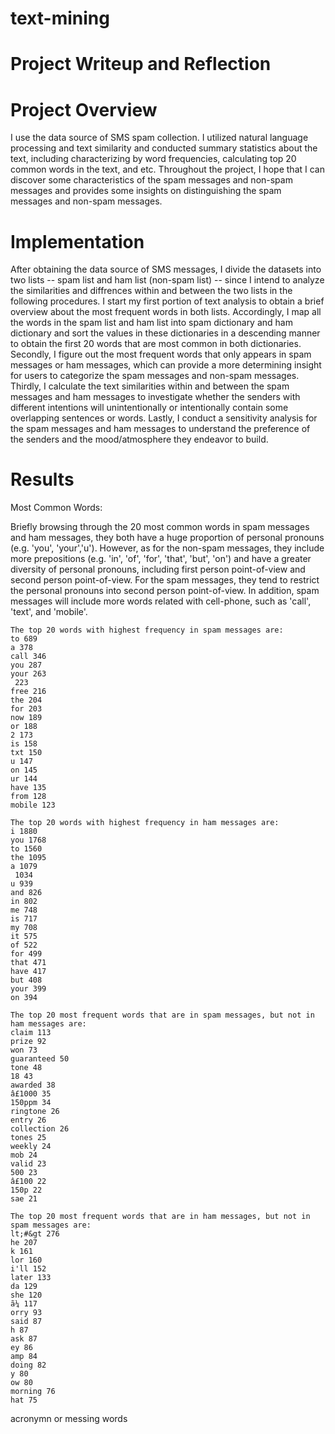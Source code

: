 # text-mining

# Project Writeup and Reflection

# Project Overview
I use the data source of SMS spam collection. I utilized natural language processing and text similarity and conducted summary statistics about the text, including characterizing by word frequencies, calculating top 20 common words in the text, and etc. Throughout the project, I hope that I can discover some characteristics of the spam messages and non-spam messages and provides some insights on distinguishing the spam messages and non-spam messages.

# Implementation
After obtaining the data source of SMS messages, I divide the datasets into two lists -- spam list and ham list (non-spam list) -- since I intend to analyze the similarities and diffrences within and between the two lists in the following procedures. I start my first portion of text analysis to obtain a brief overview about the most frequent words in both lists. Accordingly, I map all the words in the spam list and ham list into spam dictionary and ham dictionary and sort the values in these dictionaries in a descending manner to obtain the first 20 words that are most common in both dictionaries. Secondly, I figure out the most frequent words that only appears in spam messages or ham messages, which can provide a more determining insight for users to categorize the spam messages and non-spam messages. Thirdly, I calculate the text similarities within and between the spam messages and ham messages to investigate whether the senders with different intentions will unintentionally or intentionally contain some overlapping sentences or words. Lastly, I conduct a sensitivity analysis for the spam messages and ham messages to understand the preference of the senders and the mood/atmosphere they endeavor to build. 

# Results
Most Common Words:

Briefly browsing through the 20 most common words in spam messages and ham messages, they both have a huge proportion of personal pronouns (e.g. 'you', 'your','u'). However, as for the non-spam messages, they include more prepositions (e.g. 'in', 'of', 'for', 'that', 'but', 'on') and have a greater diversity of personal pronouns, including first person point-of-view and second person point-of-view. For the spam messages, they tend to restrict the personal pronouns into second person point-of-view. In addition, spam messages will include more words related with cell-phone, such as 'call', 'text', and 'mobile'.
```
The top 20 words with highest frequency in spam messages are:
to 689
a 378
call 346
you 287
your 263
 223
free 216
the 204
for 203
now 189
or 188
2 173
is 158
txt 150
u 147
on 145
ur 144
have 135
from 128
mobile 123
```
```
The top 20 words with highest frequency in ham messages are:
i 1880
you 1768
to 1560
the 1095
a 1079
 1034
u 939
and 826
in 802
me 748
is 717
my 708
it 575
of 522
for 499
that 471
have 417
but 408
your 399
on 394
```

```
The top 20 most frequent words that are in spam messages, but not in ham messages are:
claim 113
prize 92
won 73
guaranteed 50
tone 48
18 43
awarded 38
â£1000 35
150ppm 34
ringtone 26
entry 26
collection 26
tones 25
weekly 24
mob 24
valid 23
500 23
â£100 22
150p 22
sae 21
```
```
The top 20 most frequent words that are in ham messages, but not in spam messages are:
lt;#&gt 276
he 207
k 161
lor 160
i'll 152
later 133
da 129
she 120
ã¼ 117
orry 93
said 87
h 87
ask 87
ey 86
amp 84
doing 82
y 80
ow 80
morning 76
hat 75
```
acronymn or messing words
